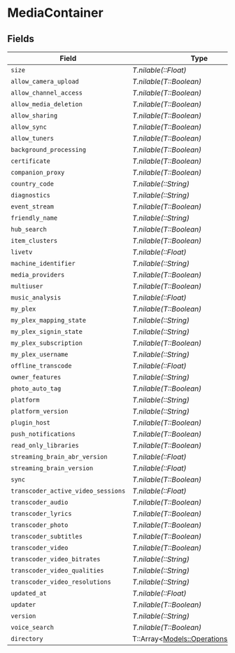 # MediaContainer


## Fields

| Field                                                                           | Type                                                                            | Required                                                                        | Description                                                                     |
| ------------------------------------------------------------------------------- | ------------------------------------------------------------------------------- | ------------------------------------------------------------------------------- | ------------------------------------------------------------------------------- |
| `size`                                                                          | *T.nilable(::Float)*                                                            | :heavy_minus_sign:                                                              | N/A                                                                             |
| `allow_camera_upload`                                                           | *T.nilable(T::Boolean)*                                                         | :heavy_minus_sign:                                                              | N/A                                                                             |
| `allow_channel_access`                                                          | *T.nilable(T::Boolean)*                                                         | :heavy_minus_sign:                                                              | N/A                                                                             |
| `allow_media_deletion`                                                          | *T.nilable(T::Boolean)*                                                         | :heavy_minus_sign:                                                              | N/A                                                                             |
| `allow_sharing`                                                                 | *T.nilable(T::Boolean)*                                                         | :heavy_minus_sign:                                                              | N/A                                                                             |
| `allow_sync`                                                                    | *T.nilable(T::Boolean)*                                                         | :heavy_minus_sign:                                                              | N/A                                                                             |
| `allow_tuners`                                                                  | *T.nilable(T::Boolean)*                                                         | :heavy_minus_sign:                                                              | N/A                                                                             |
| `background_processing`                                                         | *T.nilable(T::Boolean)*                                                         | :heavy_minus_sign:                                                              | N/A                                                                             |
| `certificate`                                                                   | *T.nilable(T::Boolean)*                                                         | :heavy_minus_sign:                                                              | N/A                                                                             |
| `companion_proxy`                                                               | *T.nilable(T::Boolean)*                                                         | :heavy_minus_sign:                                                              | N/A                                                                             |
| `country_code`                                                                  | *T.nilable(::String)*                                                           | :heavy_minus_sign:                                                              | N/A                                                                             |
| `diagnostics`                                                                   | *T.nilable(::String)*                                                           | :heavy_minus_sign:                                                              | N/A                                                                             |
| `event_stream`                                                                  | *T.nilable(T::Boolean)*                                                         | :heavy_minus_sign:                                                              | N/A                                                                             |
| `friendly_name`                                                                 | *T.nilable(::String)*                                                           | :heavy_minus_sign:                                                              | N/A                                                                             |
| `hub_search`                                                                    | *T.nilable(T::Boolean)*                                                         | :heavy_minus_sign:                                                              | N/A                                                                             |
| `item_clusters`                                                                 | *T.nilable(T::Boolean)*                                                         | :heavy_minus_sign:                                                              | N/A                                                                             |
| `livetv`                                                                        | *T.nilable(::Float)*                                                            | :heavy_minus_sign:                                                              | N/A                                                                             |
| `machine_identifier`                                                            | *T.nilable(::String)*                                                           | :heavy_minus_sign:                                                              | N/A                                                                             |
| `media_providers`                                                               | *T.nilable(T::Boolean)*                                                         | :heavy_minus_sign:                                                              | N/A                                                                             |
| `multiuser`                                                                     | *T.nilable(T::Boolean)*                                                         | :heavy_minus_sign:                                                              | N/A                                                                             |
| `music_analysis`                                                                | *T.nilable(::Float)*                                                            | :heavy_minus_sign:                                                              | N/A                                                                             |
| `my_plex`                                                                       | *T.nilable(T::Boolean)*                                                         | :heavy_minus_sign:                                                              | N/A                                                                             |
| `my_plex_mapping_state`                                                         | *T.nilable(::String)*                                                           | :heavy_minus_sign:                                                              | N/A                                                                             |
| `my_plex_signin_state`                                                          | *T.nilable(::String)*                                                           | :heavy_minus_sign:                                                              | N/A                                                                             |
| `my_plex_subscription`                                                          | *T.nilable(T::Boolean)*                                                         | :heavy_minus_sign:                                                              | N/A                                                                             |
| `my_plex_username`                                                              | *T.nilable(::String)*                                                           | :heavy_minus_sign:                                                              | N/A                                                                             |
| `offline_transcode`                                                             | *T.nilable(::Float)*                                                            | :heavy_minus_sign:                                                              | N/A                                                                             |
| `owner_features`                                                                | *T.nilable(::String)*                                                           | :heavy_minus_sign:                                                              | N/A                                                                             |
| `photo_auto_tag`                                                                | *T.nilable(T::Boolean)*                                                         | :heavy_minus_sign:                                                              | N/A                                                                             |
| `platform`                                                                      | *T.nilable(::String)*                                                           | :heavy_minus_sign:                                                              | N/A                                                                             |
| `platform_version`                                                              | *T.nilable(::String)*                                                           | :heavy_minus_sign:                                                              | N/A                                                                             |
| `plugin_host`                                                                   | *T.nilable(T::Boolean)*                                                         | :heavy_minus_sign:                                                              | N/A                                                                             |
| `push_notifications`                                                            | *T.nilable(T::Boolean)*                                                         | :heavy_minus_sign:                                                              | N/A                                                                             |
| `read_only_libraries`                                                           | *T.nilable(T::Boolean)*                                                         | :heavy_minus_sign:                                                              | N/A                                                                             |
| `streaming_brain_abr_version`                                                   | *T.nilable(::Float)*                                                            | :heavy_minus_sign:                                                              | N/A                                                                             |
| `streaming_brain_version`                                                       | *T.nilable(::Float)*                                                            | :heavy_minus_sign:                                                              | N/A                                                                             |
| `sync`                                                                          | *T.nilable(T::Boolean)*                                                         | :heavy_minus_sign:                                                              | N/A                                                                             |
| `transcoder_active_video_sessions`                                              | *T.nilable(::Float)*                                                            | :heavy_minus_sign:                                                              | N/A                                                                             |
| `transcoder_audio`                                                              | *T.nilable(T::Boolean)*                                                         | :heavy_minus_sign:                                                              | N/A                                                                             |
| `transcoder_lyrics`                                                             | *T.nilable(T::Boolean)*                                                         | :heavy_minus_sign:                                                              | N/A                                                                             |
| `transcoder_photo`                                                              | *T.nilable(T::Boolean)*                                                         | :heavy_minus_sign:                                                              | N/A                                                                             |
| `transcoder_subtitles`                                                          | *T.nilable(T::Boolean)*                                                         | :heavy_minus_sign:                                                              | N/A                                                                             |
| `transcoder_video`                                                              | *T.nilable(T::Boolean)*                                                         | :heavy_minus_sign:                                                              | N/A                                                                             |
| `transcoder_video_bitrates`                                                     | *T.nilable(::String)*                                                           | :heavy_minus_sign:                                                              | N/A                                                                             |
| `transcoder_video_qualities`                                                    | *T.nilable(::String)*                                                           | :heavy_minus_sign:                                                              | N/A                                                                             |
| `transcoder_video_resolutions`                                                  | *T.nilable(::String)*                                                           | :heavy_minus_sign:                                                              | N/A                                                                             |
| `updated_at`                                                                    | *T.nilable(::Float)*                                                            | :heavy_minus_sign:                                                              | N/A                                                                             |
| `updater`                                                                       | *T.nilable(T::Boolean)*                                                         | :heavy_minus_sign:                                                              | N/A                                                                             |
| `version`                                                                       | *T.nilable(::String)*                                                           | :heavy_minus_sign:                                                              | N/A                                                                             |
| `voice_search`                                                                  | *T.nilable(T::Boolean)*                                                         | :heavy_minus_sign:                                                              | N/A                                                                             |
| `directory`                                                                     | T::Array<[Models::Operations::Directory](../../models/operations/directory.md)> | :heavy_minus_sign:                                                              | N/A                                                                             |